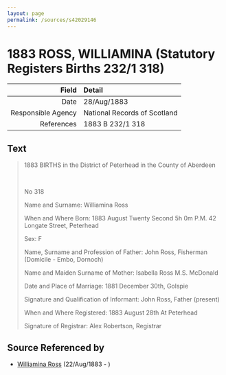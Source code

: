 ```yaml
---
layout: page
permalink: /sources/s42029146
---
```


# 1883 ROSS, WILLIAMINA (Statutory Registers Births 232/1 318)

Field | Detail
---:|:---
Date | 28/Aug/1883
Responsible Agency | National Records of Scotland
References | 1883 B 232/1 318

## Text

> 1883 BIRTHS in the District of Peterhead in the County of Aberdeen
>
> <br/>
>
> No 318
>
> Name and Surname: Williamina Ross
>
> When and Where Born: 1883 August Twenty Second 5h 0m P.M. 42 Longate Street, Peterhead
>
> Sex: F
>
> Name, Surname and Profession of Father: John Ross, Fisherman (Domicile - Embo, Dornoch)
>
> Name and Maiden Surname of Mother: Isabella Ross M.S. McDonald
>
> Date and Place of Marriage: 1881 December 30th, Golspie
>
> Signature and Qualification of Informant: John Ross, Father (present)
>
> When and Where Registered: 1883 August 28th At Peterhead
>
> Signature of Registrar: Alex Robertson, Registrar
>

## Source Referenced by

* [Williamina Ross](../people/@86024374@-williamina-ross-b1883-8-22-d.md) (22/Aug/1883 - )
